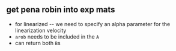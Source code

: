 get pena robin into exp mats
---

 * for linearized -- we need to specify an alpha parameter for the linearization velocity
 * `arob` needs to be included in the `A`
 * can return both `B`s

